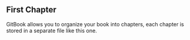 ## First Chapter

GitBook allows you to organize your book into chapters, each chapter is stored in a separate file like this one.

